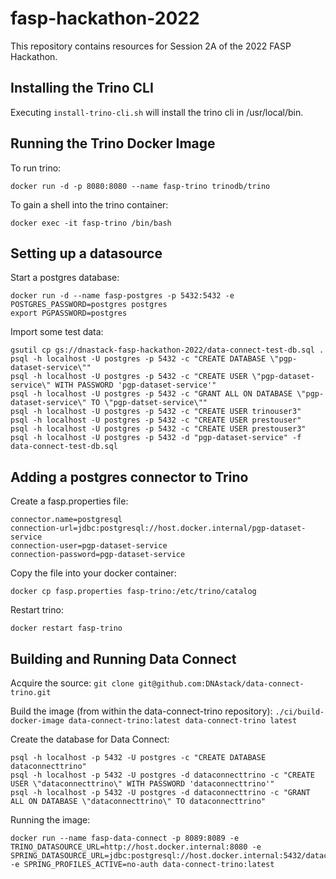 # fasp-hackathon-2022

This repository contains resources for Session 2A of the 2022 FASP Hackathon.

## Installing the Trino CLI

Executing `install-trino-cli.sh` will install the trino cli in /usr/local/bin.

## Running the Trino Docker Image

To run trino:
```
docker run -d -p 8080:8080 --name fasp-trino trinodb/trino
```

To gain a shell into the trino container:
```
docker exec -it fasp-trino /bin/bash
```

## Setting up a datasource
Start a postgres database:
```
docker run -d --name fasp-postgres -p 5432:5432 -e POSTGRES_PASSWORD=postgres postgres
export PGPASSWORD=postgres
```

Import some test data:
```
gsutil cp gs://dnastack-fasp-hackathon-2022/data-connect-test-db.sql .
psql -h localhost -U postgres -p 5432 -c "CREATE DATABASE \"pgp-dataset-service\""
psql -h localhost -U postgres -p 5432 -c "CREATE USER \"pgp-dataset-service\" WITH PASSWORD 'pgp-dataset-service'"
psql -h localhost -U postgres -p 5432 -c "GRANT ALL ON DATABASE \"pgp-dataset-service\" TO \"pgp-datset-service\""
psql -h localhost -U postgres -p 5432 -c "CREATE USER trinouser3"
psql -h localhost -U postgres -p 5432 -c "CREATE USER prestouser"
psql -h localhost -U postgres -p 5432 -c "CREATE USER prestouser3"
psql -h localhost -U postgres -p 5432 -d "pgp-dataset-service" -f data-connect-test-db.sql
```

## Adding a postgres connector to Trino

Create a fasp.properties file:

```
connector.name=postgresql
connection-url=jdbc:postgresql://host.docker.internal/pgp-dataset-service
connection-user=pgp-dataset-service
connection-password=pgp-dataset-service
```

Copy the file into your docker container:
```
docker cp fasp.properties fasp-trino:/etc/trino/catalog
```

Restart trino:
```
docker restart fasp-trino
```

## Building and Running Data Connect

Acquire the source:
`git clone git@github.com:DNAstack/data-connect-trino.git`

Build the image (from within the data-connect-trino repository):
`./ci/build-docker-image data-connect-trino:latest data-connect-trino latest`

Create the database for Data Connect:
```
psql -h localhost -p 5432 -U postgres -c "CREATE DATABASE dataconnecttrino"
psql -h localhost -p 5432 -U postgres -d dataconnecttrino -c "CREATE USER \"dataconnecttrino\" WITH PASSWORD 'dataconnecttrino'"
psql -h localhost -p 5432 -U postgres -d dataconnecttrino -c "GRANT ALL ON DATABASE \"dataconnecttrino\" TO dataconnecttrino"
```

Running the image:
```
docker run --name fasp-data-connect -p 8089:8089 -e TRINO_DATASOURCE_URL=http://host.docker.internal:8080 -e SPRING_DATASOURCE_URL=jdbc:postgresql://host.docker.internal:5432/dataconnecttrino -e SPRING_PROFILES_ACTIVE=no-auth data-connect-trino:latest
```